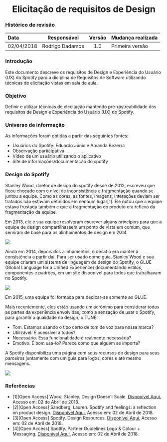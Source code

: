 <h1><center>Elicitação de requisitos de Design</h1>
<h3>Histórico de revisão</h3>

Data | Responsável | Versão| Mudança realizada|
:--------- | :------:| :--------:| :------------ |
02/04/2018     | Rodrigo Dadamos |   1.0   |  Primeira versão |

<h3> Introdução </h3>
<p> Este documento descreve os requisitos de Design e Experiência do Usuário (UX) do Spotify para a diciplina de Requisitos de Software utilizando técnicas de elicitação vistas em sala de aula. </p>

<h3> Objetivo </h3>
<p>Definir e utilizar técnicas de elecitação mantendo pré-rastreabilidade dos requisitos de Design e Experiência do Usuário (UX) do Spotify. </p>

<h3> Universo de informação </h3>
<p> As informações foram obtidas a partir das seguintes fontes: </p>
<ul>
  <li>Usuários do Spotify: Eduardo Júnio e Amanda Bezerra</li>
  <li>Observação participativa</li>
  <li>Vídeo de um usuário utilizando o aplicativo</li>
  <li>Site de informações/documentação do spotify</li>
</ul>

<h3> Design do Spotify </h3>
<p> Stanley Wood, diretor de design do spotify desde de 2012, escreveu que ficou chocado com o nível de inconsistência e fragmentação quando se juntou a equipe. Como as cores, as fontes, imagens, interações deviam ser tratados não estavam definidos em nenhum lugar[1]. Ele notou que a equipe estava frustada também e que a fragmentação do produto era reflexo da fragmentação da equipe.
 </p>
 <p>
 Em 2013, ele e sua equipe resolveram escrever alguns princípios para que a equipe de design compartilhassem um ponto de vista em comum, que serviram de base para os alinhamentos de design em 2014.</p>
 <img src="https://cdn-images-1.medium.com/max/1600/1*AWqeTBwnxZ_qE3hEqZwEZQ.png">
<p>
Ainda em 2014, depois dos alinhamentos, o desafio era manter a consistência a partir daí. Para ser usado como guia, Stanley Wood e sua equipe criaram um sistema de linguagem de design do Spotify, o GLUE (Global Language for a Unified Experience) documentando estilos, componentes e padrões, em um site disponível para todos que trabalhavam no Spotify.
</p>
<img src="https://cdn-images-1.medium.com/max/1400/1*SQjAZi0C2HYa2-73wqj9xg.png">
<p>Em 2015, uma equipe foi formada para dedicar-se somente ao GLUE. </p>

<p>Mais recentemente, eles estão usando um acrônimo para considerar todas as partes da experiência envolvidas, como a sensação de usar o Spotify, para garantir a qualidade no design, o TUNE: </p>
<ul>
  <li>Tom. Estamos usando o tipo certo de tom de voz para nossa marca?</li>
  <li>Utilizável. É acessível a todos?</li>
  <li>Necessário. Essa funcionalidade é realmente necessária?</li>
  <li>Emotivo. É bom usá-lo? Parece como que alguém se importa?</li>
</ul>


<p>
  A Spotify disponibiliza uma página com seus recursos de design para seus parceiros juntamente com um guia para logos, cores e até mesmo mensagens.
</p>

<img src="design_guideline_1.png">

<h3> Referências </h3>

* [1][Open Access] Wood, Stanley. Design Doesn’t Scale. [Disponível Aqui.](https://medium.com/@hellostanley/design-doesnt-scale-4d81e12cbc3e) Acesso em: 02 de Abril de 2018.
* [2][Open Access] Sandberg, Lauren. Spotify and feelings: a reflection on product design. [Disponível Aqui.](https://uxdesign.cc/a-reflection-on-product-design-c8f3583a91c) Acesso em: 02 de Abril de 2018.
* [3][Open Access] Spotify. Design Resources. [Disponível Aqui.](https://developer.spotify.com/design/) Acesso em: 02 de Abril de 2018.
* [4][Open Access] Spotify. Partner Guidelines Logo & Colour + Messaging. [Disponível Aqui.](https://developer.spotify.com/wp-content/uploads/2014/06/spotify-logo-color-guidelines.pdf
) Acesso em: 02 de Abril de 2018.

